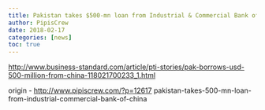 ```yaml
---
title: Pakistan takes $500-mn loan from Industrial & Commercial Bank of China
author: PipisCrew
date: 2018-02-17
categories: [news]
toc: true
---
```


http://www.business-standard.com/article/pti-stories/pak-borrows-usd-500-million-from-china-118021700233_1.html

origin - http://www.pipiscrew.com/?p=12617 pakistan-takes-500-mn-loan-from-industrial-commercial-bank-of-china